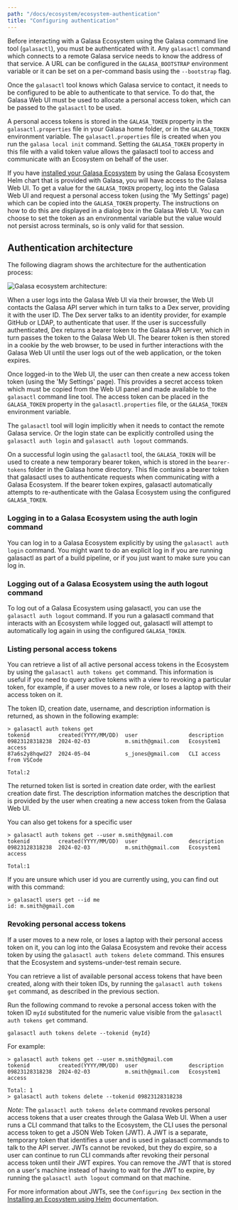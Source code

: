 ```yaml
---
path: "/docs/ecosystem/ecosystem-authentication"
title: "Configuring authentication"
---
```


Before interacting with a Galasa Ecosystem using the Galasa command line tool (`galasactl`), you must be authenticated with it. Any `galasactl` command which connects to a remote Galasa service needs to know the address of that service. A URL can be configured in the  `GALASA_BOOTSTRAP` environment variable or it can be set on a per-command basis using the `--bootstrap` flag.

Once the `galasactl` tool knows which Galasa service to contact, it needs to be configured to be able to authenticate to that service.
To do that, the Galasa Web UI must be used to allocate a personal access token, which can be passed to the `galasactl` to be used.

A personal access tokens is stored in the `GALASA_TOKEN` property in the `galasactl.properties` file in your Galasa home folder, or in the `GALASA_TOKEN` environment variable. The `galasactl.properties` file is created when you run the `galasa local init` command. Setting the `GALASA_TOKEN` property in this file with a valid token value allows the galasactl tool to access and communicate with an Ecosystem on behalf of the user.

If you have [installed your Galasa Ecosystem](../ecosystem/ecosystem-installing-k8s) by using the Galasa Ecosystem Helm chart that is provided with Galasa, you will have access to the Galasa Web UI. To get a value for the `GALASA_TOKEN` property, log into the Galasa Web UI and request a personal access token (using the 'My Settings' page) which can be copied into the `GALASA_TOKEN` property. The instructions on how to do this are displayed in a dialog box in the Galasa Web UI. You can choose to set the token as an environmental variable but the value would not persist across terminals, so is only valid for that session.

## Authentication architecture

The following diagram shows the architecture for the authentication process:

![Galasa ecosystem architecture:](ecosystem-cluster-auth.svg)


When a user logs into the Galasa Web UI via their browser, the Web UI contacts the Galasa API server which in turn talks to a Dex server, providing it with the user ID. The Dex server talks to an identity provider, for example GitHub or LDAP, to authenticate that user. If the user is successfully authenticated, Dex returns a bearer token to the Galasa API server, which in turn passes the token to the Galasa Web UI. The bearer token is then stored in a cookie by the web browser, to be used in further interactions with the Galasa Web UI until the user logs out of the web application, or the token expires.

Once logged-in to the Web UI, the user can then create a new access token token (using the 'My Settings' page). This provides a secret access token which must be copied from the Web UI panel and made available to the `galasactl` command line tool. The access token can be placed in the `GALASA_TOKEN` property in the `galasactl.properties` file, or the `GALASA_TOKEN` environment variable.

The `galasactl` tool will login implicitly when it needs to contact the remote Galasa service. Or the login state can be explicitly controlled using the `galasactl auth login` and `galasactl auth logout` commands.

On a successful login using the `galasactl` tool, the `GALASA_TOKEN` will be used to create a new temporary bearer token, which is stored in the `bearer-tokens` folder in the Galasa home directory. This file contains a bearer token that galasactl uses to authenticate requests when communicating with a Galasa Ecosystem. If the bearer token expires, galasactl automatically attempts to re-authenticate with the Galasa Ecosystem using the configured `GALASA_TOKEN`.


### Logging in to a Galasa Ecosystem using the auth login command

You can log in to a Galasa Ecosystem explicitly by using the `galasactl auth login` command. You might want to do an explicit log in if you are running galasactl as part of a build pipeline, or if you just want to make sure you can log in.


### Logging out of a Galasa Ecosystem using the auth logout command

To log out of a Galasa Ecosystem using galasactl, you can use the `galasactl auth logout` command. If you run a galasactl command that interacts with an Ecosystem while logged out, galasactl will attempt to automatically log again in using the configured `GALASA_TOKEN`.


### Listing personal access tokens

You can retrieve a list of all active personal access tokens in the Ecosystem by using the `galasactl auth tokens get` command. This information is useful if you need to query active tokens with a view to revoking a particular token, for example, if a user moves to a new role, or loses a laptop with their access token on it.

The token ID, creation date, username, and description information is returned, as shown in the following example:

```console
> galasactl auth tokens get 
tokenid         created(YYYY/MM/DD)  user                description
09823128318238  2024-02-03           m.smith@gmail.com   Ecosystem1 access 
87a6s2y8hqwd27  2024-05-04           s_jones@gmail.com   CLI access from VSCode

Total:2
```

The returned token list is sorted in creation date order, with the earliest creation date first. The description information matches the description that is provided by the user when creating a new access token from the Galasa Web UI.

You can also get tokens for a specific user

```
> galasactl auth tokens get --user m.smith@gmail.com
tokenid         created(YYYY/MM/DD)  user                description
09823128318238  2024-02-03           m.smith@gmail.com   Ecosystem1 access 

Total:1
```

If you are unsure which user id you are currently using, you can find out with this command:
```
> galasactl users get --id me  
id: m.smith@gmail.com
```

### Revoking personal access tokens

If a user moves to a new role, or loses a laptop with their personal access token on it, you can log into the Galasa Ecosystem and revoke their access token by using the `galasactl auth tokens delete` command. This ensures that the Ecosystem and systems-under-test remain secure.

You can retrieve a list of available personal access tokens that have been created, along with their token IDs, by running the `galasactl auth tokens get` command, as described in the previous section. 


Run the following command to revoke a personal access token with the token ID `myId` substituted for the numeric value visible from the `galasactl auth tokens get` command.

```
galasactl auth tokens delete --tokenid {myId}
```

For example:
```
> galasactl auth tokens get --user m.smith@gmail.com
tokenid         created(YYYY/MM/DD)  user                description
09823128318238  2024-02-03           m.smith@gmail.com   Ecosystem1 access 

Total: 1
> galasactl auth tokens delete --tokenid 09823128318238
```

*Note:* The `galasactl auth tokens delete` command revokes personal access tokens that a user creates through the Galasa Web UI. When a user runs a CLI command that talks to the Ecosystem, the CLI uses the personal access token to get a JSON Web Token (JWT). A JWT is a separate, temporary token that identifies a user and is used in galasactl commands to talk to the API server. JWTs cannot be revoked, but they do expire, so a user can continue to run CLI commands after revoking their personal access token until their JWT expires. You can remove the JWT that is stored on a user's machine instead of having to wait for the JWT to expire, by running the `galasactl auth logout` command on that machine.

For more information about JWTs, see the `Configuring Dex` section in the [Installing an Ecosystem using Helm](ecosystem-installing-k8s) documentation.







